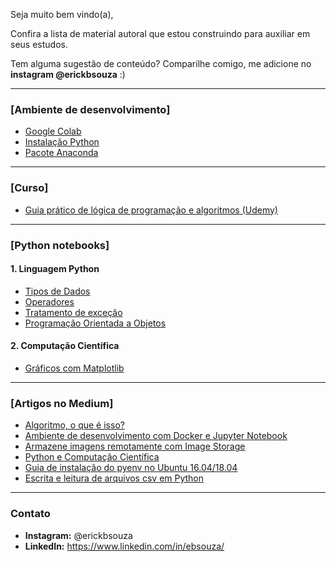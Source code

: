 Seja muito bem vindo(a),

Confira a lista de material autoral que estou construindo para auxiliar em seus estudos.

Tem alguma sugestão de conteúdo? Comparilhe comigo, me adicione no **instagram @erickbsouza** :) 

---

### [Ambiente de desenvolvimento]

- [Google Colab](https://colab.research.google.com/)
- [Instalação Python](https://www.python.org/)
- [Pacote Anaconda](https://www.anaconda.com/products/individual)

---

### [Curso]
- [Guia prático de lógica de programação e algoritmos (Udemy)](https://www.udemy.com/course/guia-pratico-de-logica-de-programacao-e-algoritmos/?referralCode=E0B8C9D0BBD75E6947CE)

---

### [Python notebooks]

#### 1. Linguagem Python
- [Tipos de Dados](https://github.com/ebsouza/self-learning/blob/main/TiposDeDados.ipynb)
- [Operadores](https://github.com/ebsouza/self-learning/blob/main/Operadores.ipynb)
- [Tratamento de exceção](https://github.com/ebsouza/self-learning/blob/main/TratamentoExcecao.ipynb)
- [Programação Orientada a Objetos](https://github.com/ebsouza/python/blob/master/POO-1.ipynb)
#### 2.  Computação Científica
- [Gráficos com Matplotlib](https://github.com/ebsouza/self-learning/blob/main/Matplotlib.ipynb)

---

### [Artigos no Medium]

- [Algoritmo, o que é isso?](https://medium.com/data-hackers/algoritmo-o-que-%C3%A9-isso-a2af4f8663e9)
- [Ambiente de desenvolvimento com Docker e Jupyter Notebook](https://medium.com/data-hackers/ambiente-de-desenvolvimento-com-docker-e-jupyter-notebook-7605e9140f72)
- [Armazene imagens remotamente com Image Storage](https://medium.com/data-hackers/armazene-imagens-remotamente-com-image-storage-79a9256a0f37)
- [Python e Computação Científica](https://medium.com/data-hackers/python-e-computa%C3%A7%C3%A3o-cient%C3%ADfica-20294610bf02)
- [Guia de instalação do pyenv no Ubuntu 16.04/18.04](https://medium.com/data-hackers/guia-de-instala%C3%A7%C3%A3o-do-pyenv-no-ubuntu-16-04-18-04-33a33faa4d5)
- [Escrita e leitura de arquivos csv em Python](https://medium.com/data-hackers/escrita-e-leitura-de-arquivos-csv-em-python-6a256c608818)


---

### Contato

- **Instagram:** @erickbsouza
- **LinkedIn:** https://www.linkedin.com/in/ebsouza/
